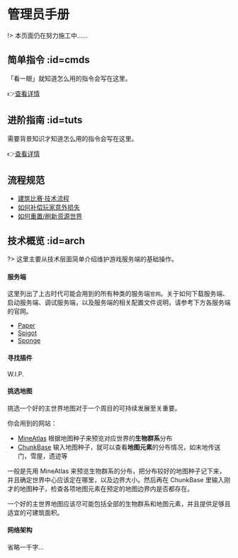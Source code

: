 # 管理员手册

!> 本页面仍在努力施工中……

## 简单指令 :id=cmds

「看一眼」就知道怎么用的指令会写在这里。

👉[查看详情](/staff/cmds-simple.md)

## 进阶指南 :id=tuts

需要背景知识才知道怎么用的指令会写在这里。

👉[查看详情](/staff/cmds-advanced.md)

## 流程规范

- [建筑比赛·技术流程](staff/build-battle.md)
- [如何补偿玩家意外损失](staff/lost-found.md)
- [如何重置/刷新资源世界](staff/reset-resource-world.md)

## 技术概览 :id=arch

?> 这里主要从技术层面简单介绍维护游戏服务端的基础操作。

<!-- tabs:start -->

#### **服务端**

这里列出了上古时代可能会用到的所有种类的服务端`官网`。关于如何下载服务端、启动服务端、调试服务端，以及服务端的相关配置文件说明，请参考下方各服务端的官网。

- [Paper](https://papermc.io/)
- [Spigot](https://www.spigotmc.org/)
- [Sponge](https://www.spongepowered.org/)

#### **寻找插件**

W.I.P.

#### **挑选地图**

挑选一个好的主世界地图对于一个周目的可持续发展至关重要。

你会用到的网站：

- [MineAtlas](http://mineatlas.com/) 根据地图种子来预览对应世界的**生物群系**分布
- [ChunkBase](https://www.chunkbase.com/apps/) 输入地图种子，就可以查看**地图元素**的分布情况，如末地传送门，雪屋，遗迹等

一般是先用 MineAtlas 来预览生物群系的分布，把分布较好的地图种子记下来，并且确定世界中心应该定在哪里，以及边界大小。然后再在 ChunkBase 里输入刚才的地图种子，检查各项地图元素在预定的地图边界内是否都存在。

一个好的主世界地图应该尽可能包括全部的生物群系和地图元素，并且提供足够且适宜的可建筑面积。

#### **网络架构**

省略一千字...

<!-- tabs:end -->
